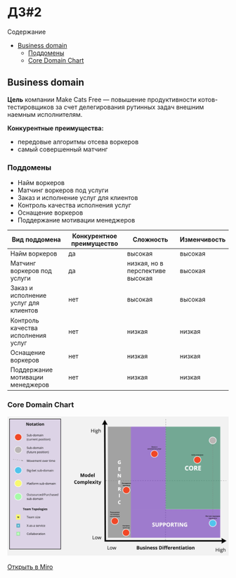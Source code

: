 # ДЗ#2

Содержание
- [Business domain](#business-domain)
  - [Поддомены](#поддомены)
  - [Core Domain Chart](#core-domain-chart)

## Business domain
**Цель** компании Make Cats Free — повышение продуктивности котов-тестировщиков за счет делегирования рутинных задач
внешним наемным исполнителям.

**Конкурентные преимущества:**
- передовые алгоритмы отсева воркеров
- самый совершенный матчинг

### Поддомены
- Найм воркеров
- Матчинг воркеров под услуги
- Заказ и исполнение услуг для клиентов
- Контроль качества исполнения услуг
- Оснащение воркеров
- Поддержание мотивации менеджеров

| Вид поддомена                         | Конкурентное преимущество | Сложность                        | Изменчивость |
|---------------------------------------|---------------------------|----------------------------------|--------------|
| Найм воркеров                         | да                        | высокая                          | высокая      |
| Матчинг воркеров под услуги           | да                        | низкая, но в перспективе высокая | высокая      |
| Заказ и исполнение услуг для клиентов | нет                       | высокая                          | высокая      |
| Контроль качества исполнения услуг    | нет                       | низкая                           | низкая       |
| Оснащение воркеров                    | нет                       | низкая                           | низкая       |
| Поддержание мотивации менеджеров      | нет                       | низкая                           | низкая       |

### Core Domain Chart

![Core domain chart](https://github.com/foxy-eyed/mcf-project/blob/hw-2/homework-2/img/core_domain_chart.jpg)

[Открыть в Miro](https://miro.com/app/board/uXjVNJgr-44=/?share_link_id=423268842380)
